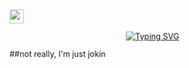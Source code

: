 <img src="https://media.giphy.com/media/hS42TuYYnANLFR9IRQ/giphy.gif" width="25"> 

<div align="center">
  
[![Typing SVG](https://readme-typing-svg.herokuapp.com?font=Fira+Code&size=26&pause=1000&color=00F723&center=true&vCenter=true&width=435&lines=Algorithmic+Trader;Quantitative+Analyst;Financial+Engineer;Market+Strategist)](https://git.io/typing-svg)
</div>

##not really, I'm just jokin
